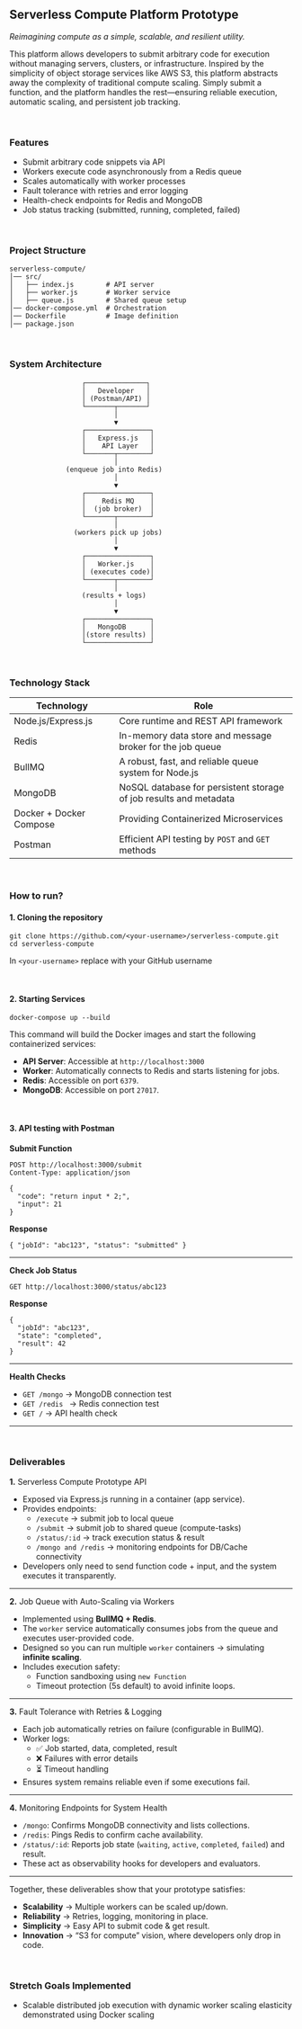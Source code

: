 ## Serverless Compute Platform Prototype

*Reimagining compute as a simple, scalable, and resilient utility.*
<br/>

This platform allows developers to submit arbitrary code for execution without managing servers, clusters, or infrastructure.
Inspired by the simplicity of object storage services like AWS S3, this platform abstracts away the complexity of traditional compute scaling. Simply submit a function, and the platform handles the rest—ensuring reliable execution, automatic scaling, and persistent job tracking.

<br/>

### Features

* Submit arbitrary code snippets via API
* Workers execute code asynchronously from a Redis queue
* Scales automatically with worker processes
* Fault tolerance with retries and error logging
* Health-check endpoints for Redis and MongoDB
* Job status tracking (submitted, running, completed, failed)

<br/>

### Project Structure

```
serverless-compute/
│── src/
│   ├── index.js        # API server
│   ├── worker.js       # Worker service
│   ├── queue.js        # Shared queue setup
│── docker-compose.yml  # Orchestration
│── Dockerfile          # Image definition
│── package.json
```

<br/>

### System Architecture
                      ┌───────────────┐
                      │   Developer   │
                      │ (Postman/API) │
                      └───────┬───────┘
                              │
                              ▼
                      ┌────────────────┐
                      │   Express.js   │
                      │    API Layer   │
                      └───────┬────────┘
                              │
                  (enqueue job into Redis)
                              │
                              ▼
                      ┌────────────────┐
                      │    Redis MQ    │
                      │  (job broker)  │
                      └───────┬────────┘
                              │
                    (workers pick up jobs)
                              │
                              ▼
                      ┌────────────────┐
                      │   Worker.js    │
                      │ (executes code)│
                      └───────┬────────┘
                              │
                      (results + logs)
                              │
                              ▼
                      ┌────────────────┐
                      │   MongoDB      │
                      │(store results) │
                      └────────────────┘

<br/>

### Technology Stack

| Technology | Role |
| ---------- | ---- |
| Node.js/Express.js | Core runtime and REST API framework |
| Redis | In-memory data store and message broker for the job queue | 
| BullMQ | A robust, fast, and reliable queue system for Node.js |
| MongoDB | NoSQL database for persistent storage of job results and metadata |
| Docker + Docker Compose | Providing Containerized Microservices | 
| Postman | Efficient API testing by `POST` and `GET` methods |

<br/>

### How to run?
#### 1. Cloning the repository

```
git clone https://github.com/<your-username>/serverless-compute.git
cd serverless-compute
```
In `<your-username>` replace with your GitHub username  

<br/>

#### 2. Starting Services

```
docker-compose up --build
```

This command will build the Docker images and start the following containerized services:
* **API Server**: Accessible at `http://localhost:3000`
* **Worker**: Automatically connects to Redis and starts listening for jobs.
* **Redis**: Accessible on port `6379`.
* **MongoDB**: Accessible on port `27017`.  

<br/>

#### 3. API testing with Postman
  
**Submit Function**
```
POST http://localhost:3000/submit
Content-Type: application/json

{
  "code": "return input * 2;",
  "input": 21
}
```
  
**Response**
```
{ "jobId": "abc123", "status": "submitted" }
```
---------------------------------------------
**Check Job Status**
```
GET http://localhost:3000/status/abc123
```

**Response**
```
{
  "jobId": "abc123",
  "state": "completed",
  "result": 42
}
```
--------------------------------------------
**Health Checks**
* `GET /mongo` -> MongoDB connection test
* `GET /redis ` -> Redis connection test
* `GET /` -> API health check
--------------------------------------------
<br/>

### Deliverables

**1.** Serverless Compute Prototype API
  * Exposed via Express.js running in a container (app service).
  * Provides endpoints:
    * `/execute` → submit job to local queue
    * `/submit` → submit job to shared queue (compute-tasks)
    * `/status/:id` → track execution status & result
    * `/mongo and /redis` → monitoring endpoints for DB/Cache connectivity
  * Developers only need to send function code + input, and the system executes it transparently.
------------------------------------------------------------------------------
**2.** Job Queue with Auto-Scaling via Workers
  * Implemented using **BullMQ + Redis**.
  * The `worker` service automatically consumes jobs from the queue and executes user-provided code.
  * Designed so you can run multiple `worker` containers → simulating **infinite scaling**.
  * Includes execution safety:
    * Function sandboxing using `new Function`
    * Timeout protection (5s default) to avoid infinite loops.
------------------------------------------------------------------------------
**3.** Fault Tolerance with Retries & Logging
  * Each job automatically retries on failure (configurable in BullMQ).
  * Worker logs:
    * ✅ Job started, data, completed, result
    * ❌ Failures with error details
    * ⏳ Timeout handling
  * Ensures system remains reliable even if some executions fail.
------------------------------------------------------------------------------
**4.** Monitoring Endpoints for System Health
  * `/mongo`: Confirms MongoDB connectivity and lists collections.
  * `/redis`: Pings Redis to confirm cache availability.
  * `/status/:id`: Reports job state (`waiting`, `active`, `completed`, `failed`) and result.
  * These act as observability hooks for developers and evaluators.
------------------------------------------------------------------------------
Together, these deliverables show that your prototype satisfies:
  * **Scalability** → Multiple workers can be scaled up/down.
  * **Reliability** → Retries, logging, monitoring in place.
  * **Simplicity** → Easy API to submit code & get result.
  * **Innovation** → “S3 for compute” vision, where developers only drop in code.

<br/>

### Stretch Goals Implemented
*  Scalable distributed job execution with dynamic worker scaling elasticity demonstrated using Docker scaling





